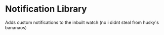 # Notification Library
Adds custom notifications to the inbuilt watch (no i didnt steal from husky's bananaos)

